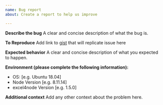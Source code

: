 ```yaml
---
name: Bug report
about: Create a report to help us improve

---
```


**Describe the bug**
A clear and concise description of what the bug is.

**To Reproduce**
Add link to [gist](https://gist.github.com) that will replicate issue here

**Expected behavior**
A clear and concise description of what you expected to happen.

**Environment (please complete the following information):**
 - OS: [e.g. Ubuntu 18.04]
 - Node Version [e.g. 8.11.14]
 - excel4node Version [e.g. 1.5.0]

**Additional context**
Add any other context about the problem here.
